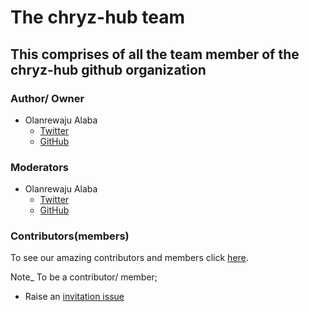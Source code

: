 # The chryz-hub team

## This comprises of all the team member of the chryz-hub github organization

### Author/ Owner
- Olanrewaju Alaba
   - [Twitter](https://twitter.com/chryz_codez)
   - [GitHub](https://github.com/chryzcodez)
   
### Moderators
- Olanrewaju Alaba
   - [Twitter](https://twitter.com/chryz_codez)
   - [GitHub](https://github.com/chryzcodez)


### Contributors(members)
To see our amazing contributors and members click [here](https://github.com/chryz-hub/chryz-hub.github.io/issues/new?assignees=&labels=invite+me+to+the+organisation&template=invitation.md&title=Please+invite+me+to+the+GitHub+Community+Organization).

Note_ To be a contributor/ member;
 * Raise an [invitation issue](https://github.com/chryz-hub/chryz-hub.github.io/issues/new?assignees=&labels=invite+me+to+the+organisation&template=invitation.md&title=Please+invite+me+to+the+GitHub+Community+Organization)
